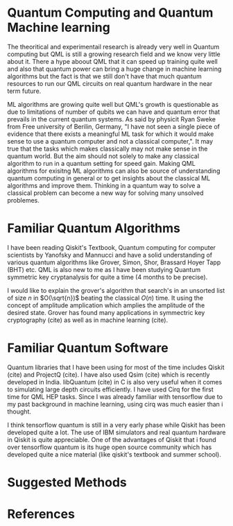 # Quantum Computing and Quantum Machine learning

The theoritical and experimentail research is already very well in Quantum computing but QML is still a growing research field and we know very little about it. There a hype aboout QML that it can speed up training quite well and also that quantum power can bring a huge change in machine learning algorithms but the fact is that we still don't have that much quantum resources to run our QML circuits on real quantum hardware in the near term future.

ML algorithms are growing quite well but QML's growth is questionable as due to limitations of number of qubits we can have and quantum error that prevails in the current quantum systems. As said by physicit Ryan Sweke from Free university of Berilin, Germany, "I have not seen a single piece of evidence that there exists a meaningful ML task for which it would make sense to use a quantum computer and not a classical computer,". It may true that the tasks which makes classically may not make sense in the quantum world. But the aim should not solely to make any classical algorithm to run in a quantum setting for speed gain. Making QML algorithms for exisitng ML algorithms can also be source of understanding quantum computing in general or to get insights about the classical ML algorithms and improve them. Thinking in a quantum way to solve a classical problem can become a new way for solving many unsolved problemes.

# Familiar Quantum Algorithms

I have been reading Qiskit's Textbook, Quantum computing for computer scientists by Yanofsky and Mannucci and have a solid understanding of various quantum algorithms like Grover, Simon, Shor, Brassard Hoyer Tapp (BHT) etc. QML is also new to me as I have been studying Quantum symmetric key cryptanalysis for quite a time (4 months to be precise).

I would like to explain the grover's algorithm that search's in an unsorted list of size $n$ in $O(\sqrt{n})$ beating the classical $O(n)$ time. It using the concept of amplitude amplication which amplies the amplitude of the desired state. Grover has found many applications in symmectric key cryptography (cite) as well as in machine learning (cite).

# Familiar Quantum Software

Quantum libraries that I have been using for most of the time includes Qiskit (cite) and ProjectQ (cite). I have also used Qsim (cite) which is recently developed in India. libQuantum (cite) in C is also very useful when it comes to simulating large depth circuits efficiently. I have used Cirq for the first time for QML HEP tasks. Since I was already familiar with tensorflow due to my past background in machine learning, using cirq was much easier than i thought.

I think tensorflow quantum is still in a very early phase while Qiskit has been developed quite a lot. The use of IBM simulators and real quantum hardware in Qiskit is quite appreciable. One of the advantages of Qiskit that i found over tensorflow quantum is its huge open source community which has developed quite a nice material (like qiskit's textbook and summer school).

# Suggested Methods

# References
